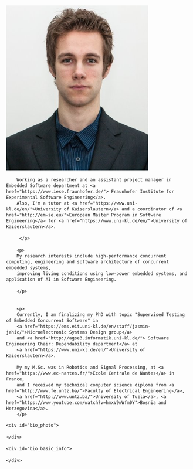 

<img src="img/JasminJahicProfile.png" alt="Jasmin Jahic profile photo" title="me"/>

<p>

        Working as a researcher and an assistant project manager in Embedded Software department at <a href="https://www.iese.fraunhofer.de/"> Fraunhofer Institute for Experimental Software Engineering</a>. 
        Also, I'm a tutor at <a href="https://www.uni-kl.de/en/">University of Kaiserslautern</a> and a coordinator of <a href="http://em-se.eu/">European Master Program in Software Engineering</a> for <a href="https://www.uni-kl.de/en/">University of Kaiserslautern</a>.

         </p>

        <p>
        My research interests include high-performance concurrent computing, engineering and software architecture of concurrent embedded systems, 
        improving living conditions using low-power embedded systems, and application of AI in Software Engineering.

        </p>


        <p>
        Currently, I am finalizing my PhD with topic "Supervised Testing of Embedded Concurrent Software" in 
        <a href="https://ems.eit.uni-kl.de/en/staff/jasmin-jahic/">Microelectronic Systems Design group</a> 
        and <a href="http://agse3.informatik.uni-kl.de/"> Software Engineering Chair: Dependability department</a> at 
        <a href="https://www.uni-kl.de/en/">University of Kaiserslautern</a>.

        My my M.Sc. was in Robotics and Signal Processing, at <a href="https://www.ec-nantes.fr/">Ecole Centrale de Nantes</a> in France, 
        and I received my technical computer science diploma from <a href="http://www.fe.untz.ba/">Faculty of Electrical Engineering</a>, 
        <a href="http://www.untz.ba/">University of Tuzla</a>, <a href="https://www.youtube.com/watch?v=hmxV9wWfm0Y">Bosnia and Herzegovina</a>.
        </p>

<div id="bio_wrapper">


    <div id="bio_photo">
        
    </div>

    <div id="bio_basic_info">
        
    </div>

</div>


